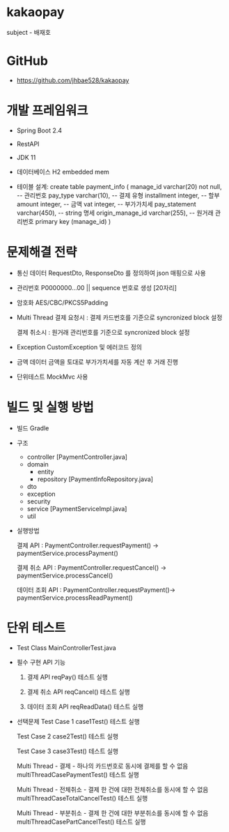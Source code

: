 # kakaopay
subject - 배재호


# GitHub
* https://github.com/jhbae528/kakaopay
	

# 개발 프레임워크

* Spring Boot 2.4

* RestAPI

* JDK 11

* 데이터베이스 
	H2 embedded mem

* 테이블 설계: 
    create table payment_info (
        manage_id varchar(20) not null,	-- 관리번호
        pay_type varchar(10),			-- 결제 유형
        installment integer,			-- 할부
        amount integer,					-- 금액
        vat integer,					-- 부가가치세
        pay_statement varchar(450),		-- string 명세
        origin_manage_id varchar(255),	-- 원거래 관리번호
        primary key (manage_id)
    )


# 문제해결 전략
* 통신 데이터 
    RequestDto, ResponseDto 를 정의하여 json 매핑으로 사용

* 관리번호
    P0000000...00 || sequence 번호로 생성 [20자리] 
    
* 암호화 
    AES/CBC/PKCS5Padding

* Multi Thread
    결제 요청시 : 결제 카드번호를 기준으로 syncronized block 설정
    
    결제 취소시 : 원거래 관리번호를 기준으로 syncronized block 설정
    
* Exception
    CustomException 및 에러코드 정의
    
* 금액 데이터
    금액을 토대로 부가가치세를 자동 계산 후 거래 진행
    
* 단위테스트
    MockMvc 사용


# 빌드 및 실행 방법
* 빌드 
    Gradle

* 구조
    - controller 
        [PaymentController.java]
    - domain
        - entity
        - repository
            [PaymentInfoRepository.java]
    - dto
    - exception
    - security
    - service 
        [PaymentServiceImpl.java]
    - util

* 실행방법

    결제 API : PaymentController.requestPayment() -> paymentService.processPayment()
    
    결제 취소 API : PaymentController.requestCancel() -> paymentService.processCancel()
    
    데이터 조회 API : PaymentController.requestPayment()-> paymentService.processReadPayment()


# 단위 테스트
* Test Class
    MainControllerTest.java
    
* 필수 구현 API 기능
    1. 결제 API
        reqPay() 테스트 실행
    
    2. 결제 취소 API
        reqCancel() 테스트 실행

    3. 데이터 조회 API
        reqReadData() 테스트 실행
        
* 선택문제
    Test Case 1
        case1Test() 테스트 실행
        
    Test Case 2
        case2Test() 테스트 실행
        
    Test Case 3
        case3Test() 테스트 실행
        
    Multi Thread - 결제 - 하나의 카드번호로 동시에 결제를 할 수 없음
        multiThreadCasePaymentTest() 테스트 실행
        
    Multi Thread - 전체취소 - 결제 한 건에 대한 전체취소를 동시에 할 수 없음
        multiThreadCaseTotalCancelTest() 테스트 실행
        
    Multi Thread - 부분취소 - 결제 한 건에 대한 부분취소를 동시에 할 수 없음
        multiThreadCasePartCancelTest() 테스트 실행